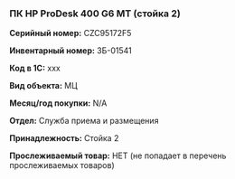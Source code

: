 ### ПК HP ProDesk 400 G6 MT (стойка 2) </br>

**Серийный номер:** CZC95172F5 </br>

**Инвентарный номер:** ЗБ-01541 </br>

**Код в 1С:** xxx </br> 

**Вид объекта:** МЦ

**Месяц/год покупки:** N/A </br>

**Отдел:** Служба приема и размещения </br>

**Принадлежность:** Стойка 2</br>

**Прослеживаемый товар:** НЕТ (не попадает в перечень прослеживаемых товаров)
